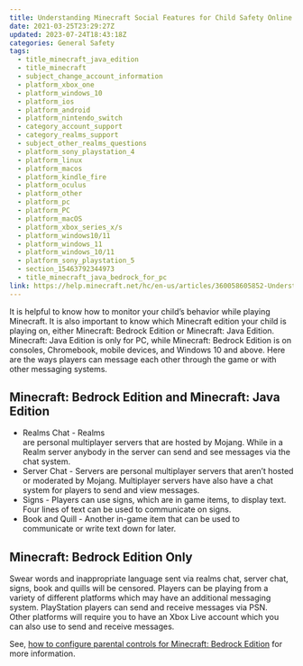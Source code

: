 ```yaml
---
title: Understanding Minecraft Social Features for Child Safety Online
date: 2021-03-25T23:29:27Z
updated: 2023-07-24T18:43:18Z
categories: General Safety
tags:
  - title_minecraft_java_edition
  - title_minecraft
  - subject_change_account_information
  - platform_xbox_one
  - platform_windows_10
  - platform_ios
  - platform_android
  - platform_nintendo_switch
  - category_account_support
  - category_realms_support
  - subject_other_realms_questions
  - platform_sony_playstation_4
  - platform_linux
  - platform_macos
  - platform_kindle_fire
  - platform_oculus
  - platform_other
  - platform_pc
  - platform_PC
  - platform_macOS
  - platform_xbox_series_x/s
  - platform_windows10/11
  - platform_windows_11
  - platform_windows_10/11
  - platform_sony_playstation_5
  - section_15463792344973
  - title_minecraft_java_bedrock_for_pc
link: https://help.minecraft.net/hc/en-us/articles/360058605852-Understanding-Minecraft-Social-Features-for-Child-Safety-Online
---
```


It is helpful to know how to monitor your child’s behavior while playing Minecraft. It is also important to know which Minecraft edition your child is playing on, either Minecraft: Bedrock Edition or Minecraft: Java Edition. Minecraft: Java Edition is only for PC, while Minecraft: Bedrock Edition is on consoles, Chromebook, mobile devices, and Windows 10 and above. Here are the ways players can message each other through the game or with other messaging systems.  

## Minecraft: Bedrock Edition and Minecraft: Java Edition 

- Realms Chat - Realms are personal multiplayer servers that are hosted by Mojang. While in a Realm server anybody in the server can send and see messages via the chat system. 
- Server Chat - Servers are personal multiplayer servers that aren’t hosted or moderated by Mojang. Multiplayer servers have also have a chat system for players to send and view messages. 
- Signs - Players can use signs, which are in game items, to display text. Four lines of text can be used to communicate on signs. 
- Book and Quill - Another in-game item that can be used to communicate or write text down for later.  

## Minecraft: Bedrock Edition Only 

Swear words and inappropriate language sent via realms chat, server chat, signs, book and quills will be censored. Players can be playing from a variety of different platforms which may have an additional messaging system. PlayStation players can send and receive messages via PSN. Other platforms will require you to have an Xbox Live account which you can also use to send and receive messages.  

See, [how to configure parental controls for Minecraft: Bedrock Edition](../Account-Settings/Minecraft-Bedrock-Edition-Parental-Controls-for-All-Platforms.md) for more information.
